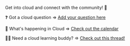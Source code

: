 Get into cloud and connect with the community! 🚀

❓ Got a cloud question =>  [Add your question here](https://github.com/openupthecloud/cloud-questions/issues/1)

📆 What's happening in Cloud =>  [Check out the calendar](https://github.com/openupthecloud/cloud-questions/issues/3)

🙋‍♀️ Need a cloud learning buddy? => [Check out this thread!](https://github.com/openupthecloud/cloud-questions/issues/2)
